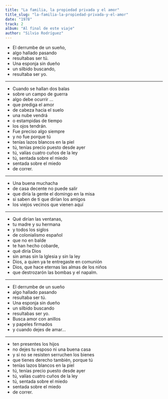 ```yaml
---
title: "La familia, la propiedad privada y el amor"
title_slug: "la-familia-la-propiedad-privada-y-el-amor"
date: "1978"
track: 2
album: "Al final de este viaje"
author: "Silvio Rodríguez"
---
```


- El derrumbe de un sueño,
- algo hallado pasando
- resultabas ser tú.
- Una esponja sin dueño
- un silbido buscando,
- resultaba ser yo.

---

- Cuando se hallan dos balas
- sobre un campo de guerra
- algo debe ocurrir ...
- que prediga el amor
- de cabeza hacia el suelo
- una nube vendrá
- o estampidas de tiempo
- los ojos tendrán.
- Fue preciso algo siempre
- y no fue porque tú
- tenías lazos blancos en la piel
- tú, tenías precio puesto desde ayer
- tú, valías cuatro cuños de la ley
- tú, sentada sobre el miedo
- sentada sobre el miedo
- de correr.

---

- Una buena muchacha
- de casa decente no puede salir
- que diría la gente el domingo en la misa
- si saben de ti que dirían los amigos
- los viejos vecinos que vienen aquí

---

- Qué dirían las ventanas,
- tu madre y su hermana
- y todos los siglos
- de colonialismo español
- que no en balde
- te han hecho cobarde,
- qué diría Dios
- sin amas sin la Iglesia y sin la ley
- Dios, a quien ya te entregaste en comunión
- Dios, que hace eternas las almas de los niños
- que destrozarón las bombas y el napalm.

---

- El derrumbe de un sueño
- algo hallado pasando
- resultaba ser tú.
- Una esponja sin dueño
- un silbido buscando
- resultabas ser yo.
- Busca amor con anillos
- y papeles firmados
- y cuando dejes de amar...

---

- ten presentes los hijos
- no dejes tu esposo ni una buena casa
- y si no se resisten serruchen los bienes
- que tienes derecho también, porque tú
- tenías lazos blancos en la piel
- tú, tenías precio puesto desde ayer
- tú, valías cuatro cuños de la ley
- tú, sentada sobre el miedo
- sentada sobre el miedo
- de correr.
